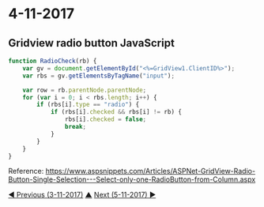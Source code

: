 # 4-11-2017

## Gridview radio button JavaScript
```js
function RadioCheck(rb) {
    var gv = document.getElementById("<%=GridView1.ClientID%>");
    var rbs = gv.getElementsByTagName("input");

    var row = rb.parentNode.parentNode;
    for (var i = 0; i < rbs.length; i++) {
        if (rbs[i].type == "radio") {
            if (rbs[i].checked && rbs[i] != rb) {
                rbs[i].checked = false;
                break;
            }
        }
    }
}
```
Reference: https://www.aspsnippets.com/Articles/ASPNet-GridView-Radio-Button-Single-Selection---Select-only-one-RadioButton-from-Column.aspx

[◀ Previous (3-11-2017)](https://github.com/humayuns/Workspace/blob/master/Diary/2017/November/3/notebook.md) [▲](https://github.com/humayuns/Workspace/tree/master/Diary/2017/November)
[Next (5-11-2017) ▶](https://github.com/humayuns/Workspace/blob/master/Diary/2017/November/5/notebook.md)